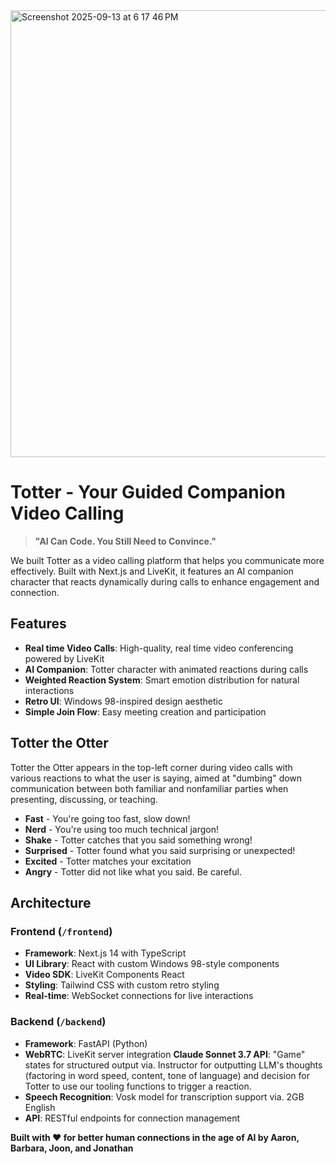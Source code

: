 

<img width="1470" height="715" alt="Screenshot 2025-09-13 at 6 17 46 PM" src="https://github.com/user-attachments/assets/16788509-5ed4-44b8-aa40-cf1edbbd3039" />

# Totter - Your Guided Companion Video Calling

> **"AI Can Code. You Still Need to Convince."**

We built Totter as a video calling platform that helps you communicate more effectively. Built with Next.js and LiveKit, it features an AI companion character that reacts dynamically during calls to enhance engagement and connection.

## Features
- **Real time Video Calls**: High-quality, real time video conferencing powered by LiveKit
- **AI Companion**: Totter character with animated reactions during calls
- **Weighted Reaction System**: Smart emotion distribution for natural interactions
- **Retro UI**: Windows 98-inspired design aesthetic
- **Simple Join Flow**: Easy meeting creation and participation

## Totter the Otter

Totter the Otter appears in the top-left corner during video calls with various reactions to what the user is saying, aimed at "dumbing" down communication between both familiar and nonfamiliar parties when presenting, discussing, or teaching.
- **Fast** - You're going too fast, slow down!
- **Nerd** - You're using too much technical jargon!
- **Shake** - Totter catches that you said something wrong!
- **Surprised** - Totter found what you said surprising or unexpected!
- **Excited** - Totter matches your excitation
- **Angry** - Totter did not like what you said. Be careful.

## Architecture

### Frontend (`/frontend`)
- **Framework**: Next.js 14 with TypeScript
- **UI Library**: React with custom Windows 98-style components
- **Video SDK**: LiveKit Components React
- **Styling**: Tailwind CSS with custom retro styling
- **Real-time**: WebSocket connections for live interactions

### Backend (`/backend`)
- **Framework**: FastAPI (Python)
- **WebRTC**: LiveKit server integration
  **Claude Sonnet 3.7 API**: "Game" states for structured output via. Instructor for outputting LLM's thoughts (factoring in word speed, content, tone of language) and decision for Totter to use our tooling functions to trigger a reaction.
- **Speech Recognition**: Vosk model for transcription support via. 2GB English 
- **API**: RESTful endpoints for connection management

**Built with ❤️ for better human connections in the age of AI by Aaron, Barbara, Joon, and Jonathan**
